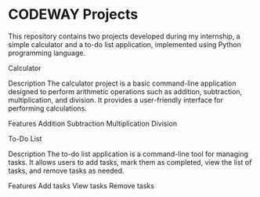 # CODEWAY Projects
This repository contains two projects developed during my internship, a simple calculator and a to-do list application, implemented using Python programming language.

Calculator

Description
The calculator project is a basic command-line application designed to perform arithmetic operations such as addition, subtraction, multiplication, and division. It provides a user-friendly interface for performing calculations.

Features
Addition
Subtraction
Multiplication
Division

To-Do List

Description
The to-do list application is a command-line tool for managing tasks. It allows users to add tasks, mark them as completed, view the list of tasks, and remove tasks as needed.

Features
Add tasks
View tasks
Remove tasks
